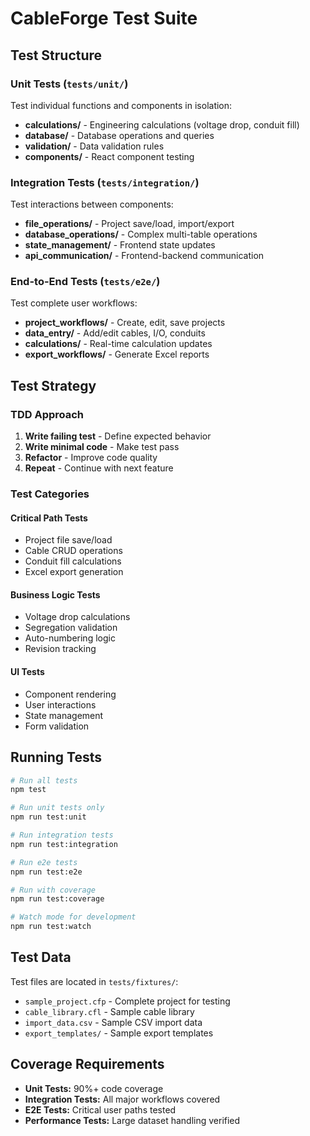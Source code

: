 # CableForge Test Suite

## Test Structure

### Unit Tests (`tests/unit/`)
Test individual functions and components in isolation:
- **calculations/** - Engineering calculations (voltage drop, conduit fill)
- **database/** - Database operations and queries
- **validation/** - Data validation rules
- **components/** - React component testing

### Integration Tests (`tests/integration/`)
Test interactions between components:
- **file_operations/** - Project save/load, import/export
- **database_operations/** - Complex multi-table operations
- **state_management/** - Frontend state updates
- **api_communication/** - Frontend-backend communication

### End-to-End Tests (`tests/e2e/`)
Test complete user workflows:
- **project_workflows/** - Create, edit, save projects
- **data_entry/** - Add/edit cables, I/O, conduits
- **calculations/** - Real-time calculation updates
- **export_workflows/** - Generate Excel reports

## Test Strategy

### TDD Approach
1. **Write failing test** - Define expected behavior
2. **Write minimal code** - Make test pass
3. **Refactor** - Improve code quality
4. **Repeat** - Continue with next feature

### Test Categories

#### Critical Path Tests
- Project file save/load
- Cable CRUD operations
- Conduit fill calculations
- Excel export generation

#### Business Logic Tests
- Voltage drop calculations
- Segregation validation
- Auto-numbering logic
- Revision tracking

#### UI Tests
- Component rendering
- User interactions
- State management
- Form validation

## Running Tests

```bash
# Run all tests
npm test

# Run unit tests only
npm run test:unit

# Run integration tests
npm run test:integration

# Run e2e tests
npm run test:e2e

# Run with coverage
npm run test:coverage

# Watch mode for development
npm run test:watch
```

## Test Data

Test files are located in `tests/fixtures/`:
- `sample_project.cfp` - Complete project for testing
- `cable_library.cfl` - Sample cable library
- `import_data.csv` - Sample CSV import data
- `export_templates/` - Sample export templates

## Coverage Requirements

- **Unit Tests:** 90%+ code coverage
- **Integration Tests:** All major workflows covered
- **E2E Tests:** Critical user paths tested
- **Performance Tests:** Large dataset handling verified